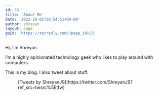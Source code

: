 ```yaml
---
id: 53
title: 'About Me'
date: '2022-10-01T20:54:51+00:00'
author: shreyan
layout: page
guid: 'https://terrenly.com/?page_id=53'
---
```


Hi, I’m Shreyan.

I’m a highly opinionated technology geek who likes to play around with computers.

This is my blog. I also tweet about stuff.

<figure class="wp-block-embed is-type-rich is-provider-twitter wp-block-embed-twitter"><div class="wp-block-embed__wrapper">[Tweets by ShreyanJ9](https://twitter.com/ShreyanJ9?ref_src=twsrc%5Etfw)<script async="" charset="utf-8" src="https://platform.twitter.com/widgets.js"></script></div></figure>